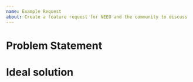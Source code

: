 ```yaml
---
name: Example Request
about: Create a feature request for NEEO and the community to discuss
---
```


# Problem Statement
<!-- Describe what you are missing in the examples -->

# Ideal solution
<!-- How would an ideal solution look like for you? -->


